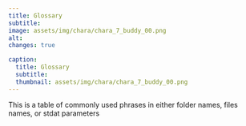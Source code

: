 ```yaml
---
title: Glossary
subtitle: 
image: assets/img/chara/chara_7_buddy_00.png
alt: 
changes: true

caption:
  title: Glossary
  subtitle: 
  thumbnail: assets/img/chara/chara_7_buddy_00.png
---
```


This is a table of commonly used phrases in either folder names, files names, or stdat parameters
